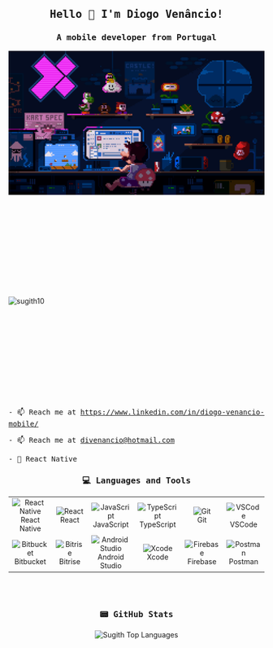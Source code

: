 <h2 align="center"><samp>Hello 👋 I'm Diogo Venâncio!</samp></h2>
<h3 align="center"><samp>A mobile developer from Portugal</samp> </h3>

<img align="center" alt="Coding" width="1000" src="https://raw.githubusercontent.com/sugith10/images/main/gif/mario-working.gif">

<div style="margin-bottom: 200px;"></div>

<p align="left"> <img src="https://komarev.com/ghpvc/?username=Dr0pG&label=Profile%20views&color=0e75b6&style=flat" alt="sugith10" /> </p>

<div style="margin-bottom: 200px;"></div>

<samp>- 📫 Reach me at https://www.linkedin.com/in/diogo-venancio-mobile/</samp>

<samp>- 📫 Reach me at divenancio@hotmail.com</samp>

<samp>- 📱 React Native</samp>

<h3 align="center"><samp>💻 Languages and Tools</samp></h3>
<table align="center">
  <tr>
    <td align="center" width="100">
      <img src="https://cdn.worldvectorlogo.com/logos/react-native-1.svg" alt="React Native" width="45" height="45" />
      <br>React Native
    </td>
    <td align="center" width="100">
      <img src="https://cdn.worldvectorlogo.com/logos/react-2.svg" alt="React" width="45" height="45" />
      <br>React
    </td>
    <td align="center" width="100">
      <img src="https://cdn.worldvectorlogo.com/logos/logo-javascript.svg" alt="JavaScript" width="45" height="45" />
      <br>JavaScript
    </td>
    <td align="center" width="100">
      <img src="https://cdn.worldvectorlogo.com/logos/typescript.svg" alt="TypeScript" width="45" height="45" />
      <br>TypeScript
    </td>
    <td align="center" width="100">
      <img src="https://user-images.githubusercontent.com/25181517/192108372-f71d70ac-7ae6-4c0d-8395-51d8870c2ef0.png" alt="Git" width="45" height="45" />
      <br>Git
    </td>
    <td align="center" width="100">
      <img src="https://cdn.worldvectorlogo.com/logos/visual-studio-code-1.svg" alt="VSCode" width="45" height="45" />
      <br>VSCode
    </td>
  </tr>
  <tr>
    <td align="center" width="100">
      <img src="https://cdn.worldvectorlogo.com/logos/bitbucket-icon.svg" alt="Bitbucket" width="45" height="45" />
      <br>Bitbucket
    </td>
    <td align="center" width="100">
      <img src="https://www.svgrepo.com/show/353490/bitrise-icon.svg" alt="Bitrise" width="45" height="45" />
      <br>Bitrise
    </td>
    <td align="center" width="100">
      <img src="https://cdn.worldvectorlogo.com/logos/android-4.svg" alt="Android Studio" width="60" height="60" />
      <br>Android Studio
    </td>
    <td align="center" width="100">
      <img src="https://icon.icepanel.io/Technology/svg/Xcode.svg" alt="Xcode" width="45" height="45" />
      <br>Xcode
    </td>
    <td align="center" width="100">
      <img src="https://www.vectorlogo.zone/logos/firebase/firebase-icon.svg" alt="Firebase" width="45" height="45" />
      <br>Firebase
    </td>
    <td align="center" width="100">
      <img src="https://skillicons.dev/icons?i=postman" alt="Postman" width="45" height="45" />
      <br>Postman
    </td>
  </tr>
</table>

<br><br>

<h3 align="center"><samp>📟 GitHub Stats</samp></h3>
<div align="center">
  <img src="https://github-readme-stats-git-masterrstaa-rickstaa.vercel.app/api/top-langs/?username=Dr0pG&hide_border=true&langs_count=5&show_icons=true&card_width=495&theme=tokyonight" alt="Sugith Top Languages" />
</div>
